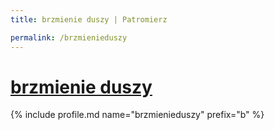 ```yaml
---
title: brzmienie duszy | Patromierz

permalink: /brzmienieduszy
---
```


# [brzmienie duszy](https://patronite.pl/brzmienieduszy)

{% include profile.md name="brzmienieduszy" prefix="b" %}
